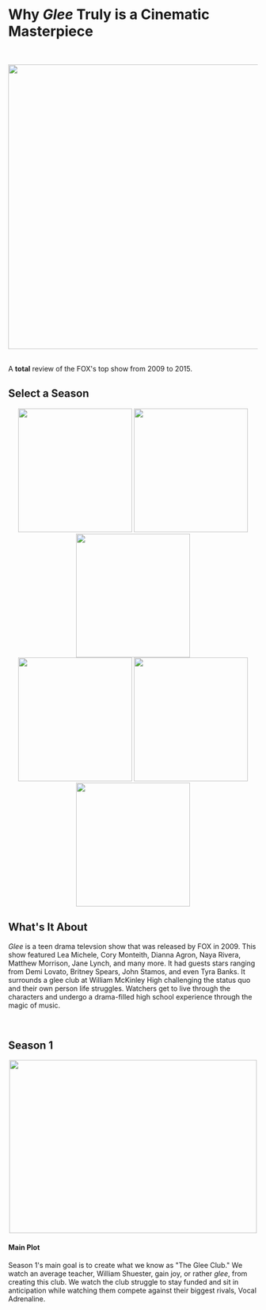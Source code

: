 <!DOCTYPE html>
<html>
  <body>
<h1>Why <em>Glee</em> Truly is a Cinematic Masterpiece</h1>
<br>
<p align="center">
  <img src="https://live.staticflickr.com/4152/4999957037_63c8022ff5_c.jpg" width="800" height="575">
</p>
<br>
A <b>total</b> review of the FOX's top show from 2009 to 2015.
<h2> Select a Season </h2>
 <p align="center">
  <img src="https://o.remove.bg/downloads/9a4fb1ee-25b7-4187-8385-feaca9f5f862/image-removebg-preview-removebg-preview.png" width="230" height="250">
  <img src="https://o.remove.bg/downloads/1f337f97-249f-44b1-8ef5-34c880b385e6/image-removebg-preview__2_-removebg-preview.png"width="230" height="250">
  <img src="https://o.remove.bg/downloads/2f580172-91ba-445b-93f2-69e6e99db4cd/image-removebg-preview__3_-removebg-preview.png"width="230" height="250"> <br>
  <img src="https://o.remove.bg/downloads/48792ef5-c720-4035-a511-63de37309c0e/image-removebg-preview__4_-removebg-preview.png"width="230" height="250">
  <img src="https://o.remove.bg/downloads/35cb370d-e9cd-42b5-b1e3-0c175a52fa54/image-removebg-preview.png"width="230" height="250"> 
  <img src="https://o.remove.bg/downloads/9ab141b5-36e2-4b22-b17d-0d08f16f6439/image-removebg-preview.png" width="230" height="250">
</p>
<h2>What's It About</h2>
  <p> <em>Glee</em> is a teen drama televsion show that was released by FOX in 2009. This show featured Lea Michele, Cory Monteith, Dianna Agron, Naya Rivera, Matthew Morrison, Jane Lynch, and many more. It had guests stars ranging from Demi Lovato, Britney Spears, John Stamos, and even Tyra Banks. It surrounds a glee club at William McKinley High challenging the status quo and their own person life struggles. Watchers get to live through the characters and undergo a drama-filled high school experience through the magic of music. </p>
<br>
<h2>Season 1</h2>
    <p align="center">
 <img src="https://live.staticflickr.com/5573/15091558838_e3ee403936_b.jpg" width="500" height="350">
    </p>
    <h4>Main Plot</h4>
      <p>Season 1's main goal is to create what we know as "The Glee Club." We watch an average teacher, William Shuester, gain joy, or rather <em>glee</em>, from creating this club. We watch the club struggle to stay funded and sit in anticipation while watching them compete against their biggest rivals, Vocal Adrenaline.</p>
    
</body>
</html>
